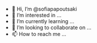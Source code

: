- 👋 Hi, I’m @sofiapapoutsaki
- 👀 I’m interested in ...
- 🌱 I’m currently learning ...
- 💞️ I’m looking to collaborate on ...
- 📫 How to reach me ...

<!---
sofiapapoutsaki/sofiapapoutsaki is a ✨ special ✨ repository because its `README.md` (this file) appears on your GitHub profile.
You can click the Preview link to take a look at your changes.
--->
